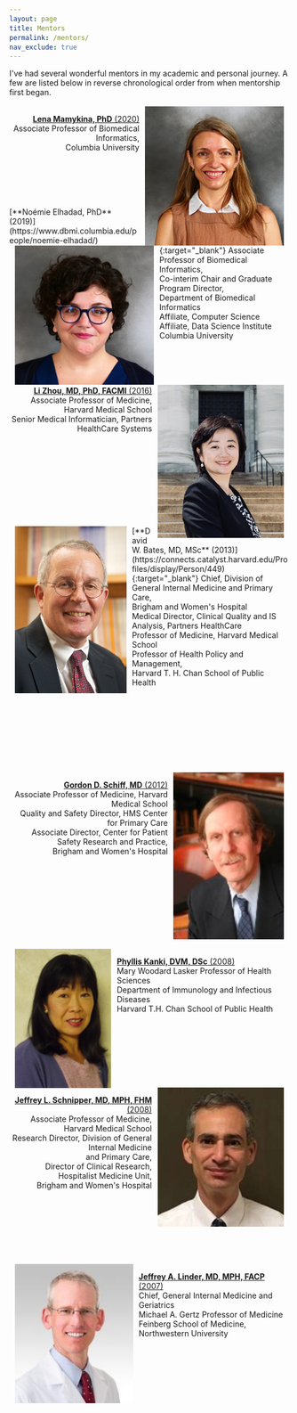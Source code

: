 ```yaml
---
layout: page
title: Mentors
permalink: /mentors/
nav_exclude: true
---
```


I've had several wonderful mentors in my academic and personal journey. A few are listed below in reverse chronological order from when mentorship first began.
<br>
<br>
<img style="float:right" src="/assets/img/lena-mamykina.jpg" height="250"  color="gray" hspace="10"/>
 <p align="right"><a href="https://www.dbmi.columbia.edu/profile/lena-mamykina/" target="_blank"><b>Lena Mamykina, PhD</b> (2020)</a><br>Associate Professor of Biomedical Informatics,<br> 
Columbia University </p>
<br>
<br>
<br>
<br>
<br>
<img style="float:left" src="/assets/img/noemie-elhadad.jpg" height="250"  color="gray" hspace="10"/>[**No&eacute;mie Elhadad, PhD** (2019)](https://www.dbmi.columbia.edu/people/noemie-elhadad/){:target="_blank"}  
Associate Professor of Biomedical Informatics,  <br>
Co-interim Chair and Graduate Program Director,  <br>
Department of Biomedical Informatics  <br>
Affiliate, Computer Science  <br>
Affiliate, Data Science Institute  <br>
Columbia University  
<br>
<br>
<br>
<br>
<br>
<img style="float:right" src="/assets/img/li-zhou.png" height="275"  color="gray" hspace="10"/>
 <p align="right"><a href="https://connects.catalyst.harvard.edu/Profiles/display/Person/74124" target="_blank"><b>Li Zhou, MD, PhD, FACMI</b> (2016)</a><br>Associate Professor of Medicine, Harvard Medical School<br>Senior Medical Informatician, Partners HealthCare Systems </p>
<br>
<br>
<br>
<br>
<br>
<br>
<br>
<br>
<br>
<img style="float:left" src="/assets/img/david-bates.jpg" height="300" color="gray" hspace="10"/>[**David W. Bates, MD, MSc** (2013)](https://connects.catalyst.harvard.edu/Profiles/display/Person/449){:target="_blank"}  
Chief, Division of General Internal Medicine and Primary Care,<br> Brigham and Women's Hospital<br>
Medical Director, Clinical Quality and IS Analysis, Partners HealthCare<br>
Professor of Medicine, Harvard Medical School<br>
Professor of Health Policy and Management,<br>Harvard T. H. Chan School of Public Health<br>
<br>
<br>
<br>
<br>
<br>
<br>
<br>
<br>
<br>
<img style="float:right" src="/assets/img/gordon-schiff.jpg" height="300" color="gray" hspace="10"/>
<p align="right"><a href="https://primarycare.hms.harvard.edu/faculty-staff/gordon-schiff/" target="_blank"><b>Gordon D. Schiff, MD</b> (2012)</a><br>Associate Professor of Medicine, Harvard Medical School<br>Quality and Safety Director, HMS Center for Primary Care<br>
Associate Director, Center for Patient Safety Research and Practice,<br>Brigham and Women's Hospital</p>
<br>
<br>
<br>
<br>
<br>
<br>
<br>
<br>
<br>
<img style="float:left" src="/assets/img/phyllis-kanki.jpg" height="250" color="gray" hspace="10"/>
<p align="left"><a href="https://www.hsph.harvard.edu/phyllis-kanki/" target="_blank"><b>Phyllis Kanki, DVM, DSc</b> (2008)</a><br>Mary Woodard Lasker Professor of Health Sciences<br>Department of Immunology and Infectious Diseases<br>Harvard T.H. Chan School of Public Health</p>  
<br>
<br>
<br>
<br>
<br>
<br>
<br>
<img style="float:right" src="/assets/img/jeffrey-schnipper.png" height="250" color="gray" hspace="10"/>
<p align="right"><a href="https://connects.catalyst.harvard.edu/Profiles/display/Person/54336" target="_blank"><b>Jeffrey L. Schnipper, MD, MPH, FHM</b> (2008)</a><br>Associate Professor of Medicine, Harvard Medical School<br>Research Director, Division of General Internal Medicine<br>and Primary Care,<br>
Director of Clinical Research, Hospitalist Medicine Unit,<br>Brigham and Women's Hospital<br></p>
<br>
<br>
<br>
<br>
<br>
<br>
<br>
<img style="float:left" src="/assets/img/jeffrey-linder.jpg" height="250" color="gray" hspace="10"/>
<p align="left"><a href="https://www.medicine.northwestern.edu/faculty/profile.html?xid=37195" target="_blank"><b>Jeffrey A. Linder, MD, MPH, FACP</b> (2007)</a><br>Chief, General Internal Medicine and Geriatrics<br>Michael A. Gertz Professor of Medicine<br>Feinberg School of Medicine, Northwestern University</p>